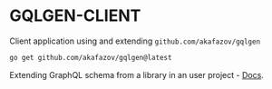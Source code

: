 # GQLGEN-CLIENT

Client application using and extending `github.com/akafazov/gqlgen`

```bash
go get github.com/akafazov/gqlgen@latest
```

Extending GraphQL schema from a library in an user project - [Docs](./GraphqlExtension.md).